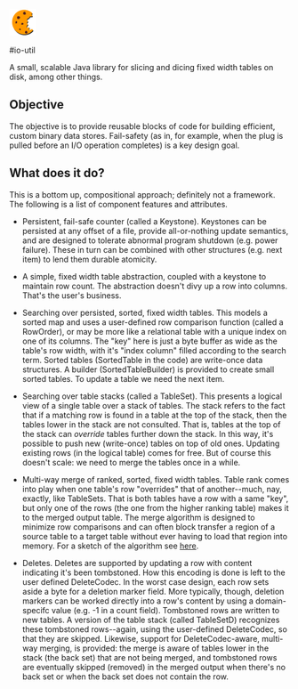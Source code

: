 <img src="./logo.png"/>

#io-util


A small, scalable Java library for slicing and dicing fixed width tables on disk, among other things.

## Objective

The objective is to provide reusable blocks of code for building efficient, custom binary data stores. Fail-safety
(as in, for example, when the plug is pulled before an I/O operation completes) is a key design goal. 

## What does it do?

This is a bottom up, compositional approach; definitely not a framework. The following is a list of component features and attributes.


* Persistent, fail-safe counter (called a Keystone). Keystones can be persisted at any offset of a file, provide
  all-or-nothing update semantics, and are designed to tolerate abnormal program shutdown (e.g. power failure).
  These in turn can be combined with other structures (e.g. next item) to lend them durable atomicity.
  
* A simple, fixed width table abstraction, coupled with a keystone to maintain row count. The abstraction doesn't
  divy up a row into columns. That's the user's business.
  
* Searching over persisted, sorted, fixed width tables. This models a sorted map and uses a user-defined row comparison
  function (called a RowOrder), or may be more like a relational table with a unique index on one of its columns.
  The "key" here is just a byte buffer as wide as the table's row width, with it's "index column" filled
  according to the search term.
  Sorted tables (SortedTable in the code) are write-once data structures. A builder (SortedTableBuilder) is provided
  to create small sorted tables. To update a table we need the next item.
  
* Searching over table stacks (called a TableSet). This presents a logical view of a single table over a stack of
  tables. The stack refers to the fact that if a matching row is found in a table
  at the top of the stack, then the tables lower in the stack are not consulted. That is, tables at the top of
  the stack can <em>override</em> tables further down the stack. In this way, it's possible to
  push new (write-once) tables on top of old ones. Updating existing rows (in the logical table) comes for free.
  But of course this doesn't scale: we need to merge the tables once in a while.
  
* Multi-way merge of ranked, sorted, fixed width tables. Table rank comes into play when one table's row "overrides"
  that of another--much, nay, exactly, like TableSets. That is both tables have a row with a same "key", but only one of the rows (the one from the higher
  ranking table) makes it to the merged output table. The merge algorithm is designed to minimize row comparisons
  and can often block transfer a region of a source table to a target table without ever having to load that region
  into memory. For a sketch of the algorithm see [here](https://github.com/crums-io/io-util/blob/master/src/main/java/io/crums/io/store/table/merge/BaseMergeSource.java).
  
* Deletes. Deletes are supported by updating a row with content indicating it's been tombstoned. How this encoding
  is done is left to the user defined DeleteCodec. In the worst case design, each row sets
  aside a byte for a deletion marker field. More typically, though, deletion markers can be worked directly into
  a row's content by using a domain-specifc value (e.g. -1 in a count field). Tombstoned rows are written to new tables.
  A version of the table stack (called TableSetD) recognizes these tombstoned rows--again, using the user-defined
  DeleteCodec, so that they are skipped. Likewise, support for DeleteCodec-aware, multi-way merging, is provided:
  the merge is aware of tables lower in the stack (the back set) that are not being merged, and tombstoned rows are
  eventually skipped (removed) in the merged output when there's no back set or when the back set does not contain the
  row.
  
  
  
